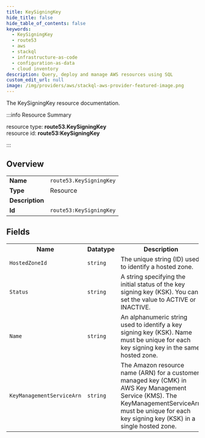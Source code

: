 ```yaml
---
title: KeySigningKey
hide_title: false
hide_table_of_contents: false
keywords:
  - KeySigningKey
  - route53
  - aws
  - stackql
  - infrastructure-as-code
  - configuration-as-data
  - cloud inventory
description: Query, deploy and manage AWS resources using SQL
custom_edit_url: null
image: /img/providers/aws/stackql-aws-provider-featured-image.png
---
```

The KeySigningKey resource documentation.

:::info Resource Summary

<div class="row">
<div class="providerDocColumn">
<span>resource type:&nbsp;<b>route53.KeySigningKey</b></span><br />
<span>resource id:&nbsp;<b>route53:KeySigningKey</b></span><br />
</div>
</div>

:::

## Overview
<table><tbody>
<tr><td><b>Name</b></td><td><code>route53.KeySigningKey</code></td></tr>
<tr><td><b>Type</b></td><td>Resource</td></tr>
<tr><td><b>Description</b></td><td></td></tr>
<tr><td><b>Id</b></td><td><code>route53:KeySigningKey</code></td></tr>
</tbody></table>

## Fields
<table><tbody>
<tr><th>Name</th><th>Datatype</th><th>Description</th></tr>
<tr><td><code>HostedZoneId</code></td><td><code>string</code></td><td>The unique string (ID) used to identify a hosted zone.</td></tr><tr><td><code>Status</code></td><td><code>string</code></td><td>A string specifying the initial status of the key signing key (KSK). You can set the value to ACTIVE or INACTIVE.</td></tr><tr><td><code>Name</code></td><td><code>string</code></td><td>An alphanumeric string used to identify a key signing key (KSK). Name must be unique for each key signing key in the same hosted zone.</td></tr><tr><td><code>KeyManagementServiceArn</code></td><td><code>string</code></td><td>The Amazon resource name (ARN) for a customer managed key (CMK) in AWS Key Management Service (KMS). The KeyManagementServiceArn must be unique for each key signing key (KSK) in a single hosted zone.</td></tr>
</tbody></table>